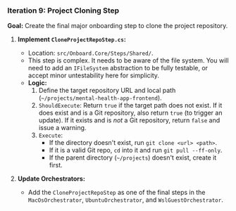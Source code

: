 ### **Iteration 9: Project Cloning Step**

**Goal:** Create the final major onboarding step to clone the project repository.

1.  **Implement `CloneProjectRepoStep.cs`:**
    *   Location: `src/Onboard.Core/Steps/Shared/`.
    *   This step is complex. It needs to be aware of the file system. You will need to add an `IFileSystem` abstraction to be fully testable, or accept minor untestability here for simplicity.
    *   **Logic:**
        1.  Define the target repository URL and local path (`~/projects/mental-health-app-frontend`).
        2.  `ShouldExecute`: Return `true` if the target path does not exist. If it does exist and is a Git repository, also return `true` (to trigger an update). If it exists and is *not* a Git repository, return `false` and issue a warning.
        3.  `Execute`:
            *   If the directory doesn't exist, run `git clone <url> <path>`.
            *   If it is a valid Git repo, `cd` into it and run `git pull --ff-only`.
            *   If the parent directory (`~/projects`) doesn't exist, create it first.

2.  **Update Orchestrators:**
    *   Add the `CloneProjectRepoStep` as one of the final steps in the `MacOsOrchestrator`, `UbuntuOrchestrator`, and `WslGuestOrchestrator`.
